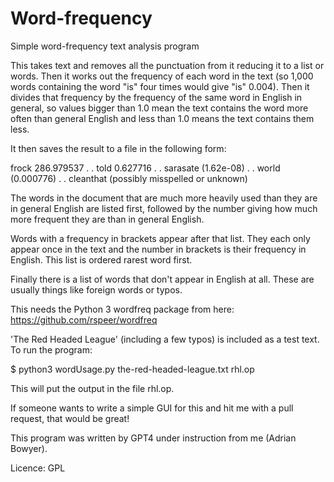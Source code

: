 # Word-frequency

Simple word-frequency text analysis program

 This takes text and removes all the punctuation from it reducing it to a list or words.
Then it works out the frequency of each word in the text (so 1,000 words containing the word "is" four
times would give "is" 0.004). Then it divides that frequency by the frequency of the same word
in English in general, so values bigger than 1.0 mean the text contains the word more often than general English
and less than 1.0 means the text contains them less.

It then saves the result to a file in the following form:

frock 286.979537
  .
  .
told 0.627716
  .
  .
sarasate (1.62e-08)
  .
  .
world (0.000776)
  .
  .
cleanthat (possibly misspelled or unknown)

The words in the document that are much more heavily used than they are in general English are listed
first, followed by the number giving how much more frequent they are than in general English.

Words with a frequency in brackets appear after that list. They each only appear once in the text
and the number in brackets is their frequency in English. This list is ordered rarest word first.

Finally there is a list of words that don't appear in English at all. These are usually things like foreign words
or typos.

This needs the Python 3 wordfreq package from here: https://github.com/rspeer/wordfreq

'The Red Headed League' (including a few typos) is included as a test text. To run the program:

$ python3 wordUsage.py the-red-headed-league.txt rhl.op

This will put the output in the file rhl.op.

If someone wants to write a simple GUI for this and hit me with a pull request, that would be great!

This program was written by GPT4 under instruction from me (Adrian Bowyer).

Licence: GPL


